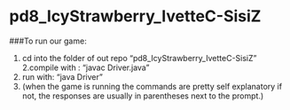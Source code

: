 pd8_IcyStrawberry_IvetteC-SisiZ
===============================

###To run our game:
1. cd into the folder of out repo “pd8_IcyStrawberry_IvetteC-SisiZ”
2.compile with : “javac Driver.java” 
3. run with: “java Driver” 
4. (when the game is running the commands are pretty self explanatory if not, the responses are usually in parentheses next to the prompt.)
